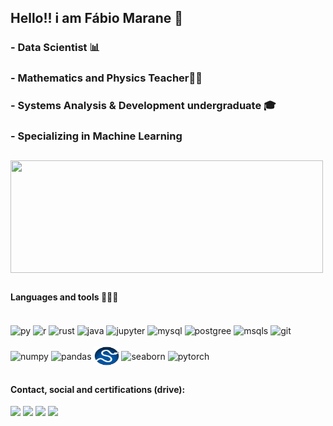 ## Hello!! i am Fábio Marane 👋
### - Data Scientist 📊
### - Mathematics and Physics Teacher👨‍🏫
### - Systems Analysis & Development undergraduate 🎓
### - Specializing in Machine Learning 

##

<a href="https://github.com/anuraghazra/github-readme-stats">
  <img height="180" width="500" align = "center" src="https://github-readme-stats.vercel.app/api?username=maranefabio&count_private=true&theme=transparent&show_icons=true" />
</a>

##

#### Languages and tools 👨‍💻🔨
<div style="display: inline_block"><br>
  <img align="center" alt="py" height="30" width="40" src="https://cdn.jsdelivr.net/gh/devicons/devicon/icons/python/python-original.svg">
  <img align="center" alt="r" height="30" width="40" src="https://cdn.jsdelivr.net/gh/devicons/devicon/icons/r/r-original.svg">
  <img align="center" alt="rust" height="30" width="40" src="https://cdn.jsdelivr.net/gh/devicons/devicon/icons/rust/rust-plain.svg">
  <img align="center" alt="java" height="30" width="40" src="https://cdn.jsdelivr.net/gh/devicons/devicon/icons/java/java-original.svg">
  <img align="center" alt="jupyter" height="30" width="40" src="https://cdn.jsdelivr.net/gh/devicons/devicon/icons/jupyter/jupyter-original-wordmark.svg">
  <img align="center" alt="mysql" height="30" width="40" src="https://cdn.jsdelivr.net/gh/devicons/devicon/icons/mysql/mysql-original.svg">
  <img align="center" alt="postgree" height="30" width="40" src="https://cdn.jsdelivr.net/gh/devicons/devicon/icons/postgresql/postgresql-original.svg">
  <img align="center" alt="msqls" height="30" width="40" src="https://cdn.jsdelivr.net/gh/devicons/devicon/icons/microsoftsqlserver/microsoftsqlserver-plain.svg">
  <img align="center" alt="git" height="30" width="40" src="https://cdn.jsdelivr.net/gh/devicons/devicon/icons/git/git-original.svg">
</div>

<div style="display: inline_block"><br>
  <img align="center" alt="numpy" height="30" width="40" src="https://cdn.jsdelivr.net/gh/devicons/devicon/icons/numpy/numpy-original.svg">
  <img align="center" alt="pandas" height="30" width="40" src="https://cdn.jsdelivr.net/gh/devicons/devicon/icons/pandas/pandas-original.svg">
  <img align="center" alt="scipy" height="30" width="40" src="https://github.com/maranefabio/maranefabio/blob/main/icons/scipy.svg">
  <img align="center" alt="seaborn" height="30" width="40" src="https://seaborn.pydata.org/_images/logo-mark-lightbg.svg">
  <img align="center" alt="pytorch" height="30" width="40" src="https://cdn.jsdelivr.net/gh/devicons/devicon/icons/pytorch/pytorch-original.svg">

</div>

##

#### Contact, social and certifications (drive):
<div> 
  <a href = "mailto:fabiomarane@gmail.com"><img src="https://img.shields.io/badge/Gmail-D14836?style=for-the-badge&logo=gmail&logoColor=white"></a>
  <a href="https://www.linkedin.com/in/maranefabio" target="_blank"><img src="https://img.shields.io/badge/-LinkedIn-%230077B5?style=for-the-badge&logo=linkedin&logoColor=white" target="_blank"></a> 
  <a href="https://stackoverflow.com/users/20262897/fábio-marane" target="_blank"><img src="https://img.shields.io/badge/Stack_Overflow-FE7A16?style=for-the-badge&logo=stack-overflow&logoColor=white"></a>
  <a href="https://drive.google.com/drive/u/0/folders/1l8Wk8onFe6XPPS4wExgdy9wvab_IaqZFe" target="_blank"><img src="https://img.shields.io/badge/Google%20Drive-4285F4?style=for-the-badge&logo=googledrive&logoColor=white"></a> 
</div>
